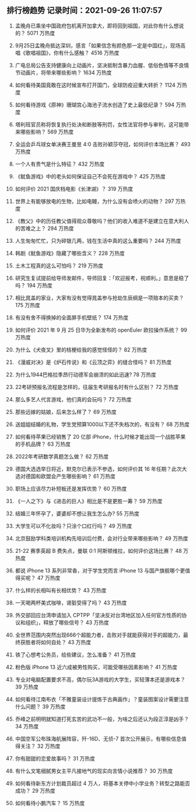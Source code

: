 
## 排行榜趋势 记录时间：2021-09-26 11:07:57
  
  1. 孟晚舟已乘坐中国政府包机离开加拿大，即将回到祖国，对此你有什么想说的？ 5071 万热度
    
  2. 9月25日孟晚舟抵达深圳，感言「如果信念有颜色那一定是中国红」，现场高唱《歌唱祖国》，你有什么感触？ 4516 万热度
    
  3. 广电总局公告支持健康向上动画片，坚决抵制含暴力血腥、低俗色情等不良情节动画片，将带来哪些影响？ 1634 万热度
    
  4. 如何看待美国竟敢在这时候宣布打开国门，全球防疫迎重大转折？ 1124 万热度
    
  5. 如何看待游戏《原神》珊瑚宫心海池子流水创造了史上最低纪录？ 594 万热度
    
  6. 塔利班官员称将恢复执行处决和断肢等刑罚，女性法官将参与审判，这可能带来哪些影响？ 569 万热度
    
  7. 全运会乒乓球女单决赛王曼昱 4:0 击败孙颖莎夺冠，如何评价本场比赛？ 493 万热度
    
  8. 一个人有贵气是什么特征？ 432 万热度
    
  9. 《鱿鱼游戏》中的老头如何保证自己不会死在游戏中？ 425 万热度
    
  10. 如何评价 2021 国庆档电影《长津湖》？ 319 万热度
    
  11. 世界上有能够放电的生物，比如电鳗，为什么没有会喷火的动物？ 297 万热度
    
  12. 《教父》中的历任教父值得观众尊敬吗？他们的收入难道不是建立在意大利人的苦难之上？ 294 万热度
    
  13. 人生匆匆忙忙，只为碎银几两，钱在生活中真的这么重要吗？ 244 万热度
    
  14. 韩剧《鱿鱼游戏》隐藏了哪些含义？ 228 万热度
    
  15. 土木工程真的这么可怕吗？ 219 万热度
    
  16. 研究生复试提前给导师发邮件，导师回复：「欢迎报考，祝顺利。」意思是稳了吗？ 194 万热度
    
  17. 相比晁盖的家业，大家有没有觉得晁盖参与抢劫生辰纲是一项赔本的买卖？ 175 万热度
    
  18. 有没有舍不得换掉的全面屏手机壁纸？ 174 万热度
    
  19. 如何评价 2021 年 9 月 25 日华为全新发布的 openEuler 欧拉操作系统？ 99 万热度
    
  20. 为什么《犬夜叉》里的桔梗给我的感觉怪怪的？ 82 万热度
    
  21. 《漫威对决》是《炉石传说》和《云顶之弈》的缝合怪吗？ 81 万热度
    
  22. 为什么1944巴格拉季昂行动德军会崩溃的如此迅速? 78 万热度
    
  23. 22考研预报名流程是怎样的，往届生考研报名时有什么区别？ 72 万热度
    
  24. 那么多艺人代言游戏，他们真的会玩吗？ 72 万热度
    
  25. 那些远嫁的姑娘，后来怎么样了？ 69 万热度
    
  26. 送姐姐结婚的礼物，学生党预算1000以下还不失档次的，有没有？ 68 万热度
    
  27. 如何看待苹果已经销售了 20 亿部 iPhone，什么时候才能出现一个战胜苹果的手机品牌？ 63 万热度
    
  28. 2022年考研数学真题怎么做？ 62 万热度
    
  29. 德国大选选举日将近，默克尔已表示不参选，如何评价其 16 年任期？此次大选对德国和欧盟会产生哪些影响？ 61 万热度
    
  30. 职场上应该尽力补短板还是发挥优势？ 60 万热度
    
  31. 《一人之下》与《进击的巨人》相比是不是更胜一筹？ 59 万热度
    
  32. 结婚三年怀孕了，婆婆却不想让我生怎么办? 55 万热度
    
  33. 大学生可以不化妆吗？只涂个口红行吗？ 49 万热度
    
  34. 北京鼓励学科类培训机构先培训后付费，会对行业带来哪些影响？ 49 万热度
    
  35. 21-22 赛季英超 B 费失点，曼联 0:1 阿斯顿维拉，如何评价这场比赛？ 48 万热度
    
  36. 都说 iPhone 13 系列非常香，对于学生党而言 iPhone 13 与国产旗舰哪个更值得买呢？ 47 万热度
    
  37. 什么样的长相叫有长相优势？ 43 万热度
    
  38. 一天喝两杯美式咖啡，肾脏受得了吗？ 43 万热度
    
  39. 外交部回应台湾申请加入 CPTPP「坚决反对台湾地区加入任何官方性质的协议和组织」，释放了哪些信号？ 43 万热度
    
  40. 全世界范围内突然出现666个超能力者，击败对手就能获得对手的超能力，最终获胜者将如何自处？ 43 万热度
    
  41. 铁了心想考公务员，给些建议，怎么准备？ 41 万热度
    
  42. 粉色版 iPhone 13 近六成被男性购买，可能受哪些因素影响？ 41 万热度
    
  43. 专业对电脑配置要求不高，偶尔玩3A游戏的大学生，买轻薄本还是游戏本？ 39 万热度
    
  44. 如何看待江南布衣「不雅童装设计提炼于古典画作」？童装图案设计需要注意什么问题？ 39 万热度
    
  45. 乔峰之前明明就知道打死玄苦的武功不一般，为啥之后还认为段正淳是凶手？ 34 万热度
    
  46. 中国空军公布珠海航展阵容，歼-16D、无侦-7 首次公开展示，有哪些信息值得关注？ 32 万热度
    
  47. 你有甜甜的恋爱故事吗？ 31 万热度
    
  48. 有什么文笔细腻男女主平凡接地气的现实向言情小说推荐？ 30 万热度
    
  49. 如何看待新东方计划裁员超过 4 万人，将基本关停中小学业务？转型之路能否成功？ 29 万热度
    
  50. 如何看待小鹏汽车？ 15 万热度
    